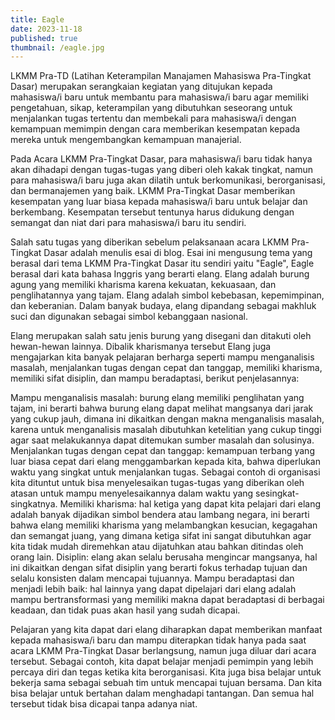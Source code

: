 ```yaml
---
title: Eagle
date: 2023-11-18
published: true
thumbnail: /eagle.jpg
---
```


LKMM Pra-TD (Latihan Keterampilan Manajamen Mahasiswa Pra-Tingkat Dasar) merupakan serangkaian kegiatan yang ditujukan kepada mahasiswa/i baru untuk membantu para mahasiswa/i baru agar memiliki pengetahuan, sikap, keterampilan yang dibutuhkan seseorang untuk menjalankan tugas tertentu dan membekali para mahasiswa/i dengan kemampuan memimpin dengan cara memberikan kesempatan kepada mereka untuk mengembangkan kemampuan manajerial.

Pada Acara LKMM Pra-Tingkat Dasar, para mahasiswa/i baru tidak hanya akan dihadapi dengan tugas-tugas yang diberi oleh kakak tingkat, namun para mahasiswa/i baru juga akan dilatih untuk berkomunikasi, berorganisasi, dan bermanajemen yang baik. LKMM Pra-Tingkat Dasar memberikan kesempatan yang luar biasa kepada mahasiswa/i baru untuk belajar dan berkembang. Kesempatan tersebut tentunya harus didukung dengan semangat dan niat dari para mahasiswa/i baru itu sendiri.

Salah satu tugas yang diberikan sebelum pelaksanaan acara LKMM Pra-Tingkat Dasar adalah menulis esai di blog. Esai ini mengusung tema yang berasal dari tema LKMM Pra-Tingkat Dasar itu sendiri yaitu "Eagle", Eagle berasal dari kata bahasa Inggris yang berarti elang. Elang adalah burung agung yang memiliki kharisma karena kekuatan, kekuasaan, dan penglihatannya yang tajam. Elang adalah simbol kebebasan, kepemimpinan, dan keberanian. Dalam banyak budaya, elang dipandang sebagai makhluk suci dan digunakan sebagai simbol kebanggaan nasional.

Elang merupakan salah satu jenis burung yang disegani dan ditakuti oleh hewan-hewan lainnya. Dibalik kharismanya tersebut Elang juga mengajarkan kita banyak pelajaran berharga seperti mampu menganalisis masalah, menjalankan tugas dengan cepat dan tanggap, memiliki kharisma, memiliki sifat disiplin, dan mampu beradaptasi, berikut penjelasannya:

Mampu menganalisis masalah: burung elang memiliki penglihatan yang tajam, ini berarti bahwa burung elang dapat melihat mangsanya dari jarak yang cukup jauh, dimana ini dikaitkan dengan makna menganalisis masalah, karena untuk menganalisis masalah dibutuhkan ketelitian yang cukup tinggi agar saat melakukannya dapat ditemukan sumber masalah dan solusinya.
Menjalankan tugas dengan cepat dan tanggap: kemampuan terbang yang luar biasa cepat dari elang menggambarkan kepada kita, bahwa diperlukan waktu yang singkat untuk menjalankan tugas. Sebagai contoh di organisasi kita dituntut untuk bisa menyelesaikan tugas-tugas yang diberikan oleh atasan untuk mampu menyelesaikannya dalam waktu yang sesingkat-singkatnya.
Memiliki kharisma: hal ketiga yang dapat kita pelajari dari elang adalah banyak dijadikan simbol bendera atau lambang negara, ini berarti bahwa elang memiliki kharisma yang melambangkan kesucian, kegagahan dan semangat juang, yang dimana ketiga sifat ini sangat dibutuhkan agar kita tidak mudah diremehkan atau dijatuhkan atau bahkan ditindas oleh orang lain.
Disiplin: elang akan selalu berusaha mengincar mangsanya, hal ini dikaitkan dengan sifat disiplin yang berarti fokus terhadap tujuan dan selalu konsisten dalam mencapai tujuannya.
Mampu beradaptasi dan menjadi lebih baik: hal lainnya yang dapat dipelajari dari elang adalah mampu bertransformasi yang memiliki makna dapat beradaptasi di berbagai keadaan, dan tidak puas akan hasil yang sudah dicapai.

Pelajaran yang kita dapat dari elang diharapkan dapat memberikan manfaat kepada mahasiswa/i baru dan mampu diterapkan tidak hanya pada saat acara LKMM Pra-Tingkat Dasar berlangsung, namun juga diluar dari acara tersebut. Sebagai contoh, kita dapat belajar menjadi pemimpin yang lebih percaya diri dan tegas ketika kita berorganisasi. Kita juga bisa belajar untuk bekerja sama sebagai sebuah tim untuk mencapai tujuan bersama. Dan kita bisa belajar untuk bertahan dalam menghadapi tantangan. Dan semua hal tersebut tidak bisa dicapai tanpa adanya niat.
